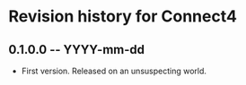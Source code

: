 # Revision history for Connect4

## 0.1.0.0 -- YYYY-mm-dd

* First version. Released on an unsuspecting world.
